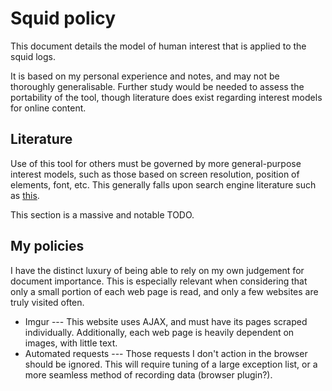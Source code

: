 Squid policy
============

This document details the model of human interest that is applied to the squid logs.

It is based on my personal experience and notes, and may not be thoroughly generalisable.  Further study would be needed to assess the portability of the tool, though literature does exist regarding interest models for online content.

Literature
----------
Use of this tool for others must be governed by more general-purpose interest models, such as those based on screen resolution, position of elements, font, etc.  This generally falls upon search engine literature such as [this](http://www.sciencedirect.com/science/article/pii/S0169755298001081).

This section is a massive and notable TODO.


My policies
-----------
I have the distinct luxury of being able to rely on my own judgement for document importance.  This is especially relevant when considering that only a small portion of each web page is read, and only a few websites are truly visited often.

 * Imgur --- This website uses AJAX, and must have its pages scraped individually.  Additionally, each web page is heavily dependent on images, with little text.
 * Automated requests --- Those requests I don't action in the browser should be ignored.  This will require tuning of a large exception list, or a more seamless method of recording data (browser plugin?).
 

